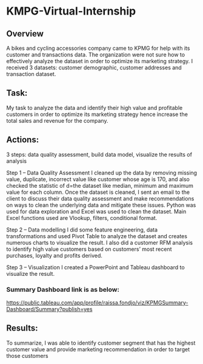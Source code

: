 # KMPG-Virtual-Internship
## Overview
A bikes and cycling accessories company came to KPMG for help with its customer and transactions data. The organization were not sure how to effectively analyze the dataset in order to optimize its marketing strategy. I received 3 datasets: customer demographic, customer addresses and transaction dataset.

## Task:
My task to analyze the data and identify their high value and profitable customers in order to optimize its marketing strategy hence increase the total sales and revenue for the company.

## Actions:
3 steps: data quality assessment, build data model, visualize the results of analysis

Step 1 – Data Quality Assessment I cleaned up the data by removing missing value, duplicate, incorrect value like customer whose age is 170, and also checked the statistic of d=the dataset like median, minimum and maximum value for each column. Once the dataset is cleaned, I sent an email to the client to discuss their data quality assessment and make recommendations on ways to clean the underlying data and mitigate these issues. Python was used for data exploration and Excel was used to clean the dataset. Main Excel functions used are Vlookup, filters, conditional format.

Step 2 – Data modelling I did some feature engineering, data transformations and used Pivot Table to analyze the dataset and creates numerous charts to visualize the result. I also did a customer RFM analysis to identify high value customers based on customers’ most recent purchases, loyalty and profits derived.

Step 3 – Visualization I created a PowerPoint and Tableau dashboard to visualize the result.

### Summary Dashboard link is as below:
https://public.tableau.com/app/profile/raissa.fondjo/viz/KPMGSummary-Dashboard/Summary?publish=yes

## Results:
To summarize, I was able to identify customer segment that has the highest customer value and provide marketing recommendation in order to target those customers
